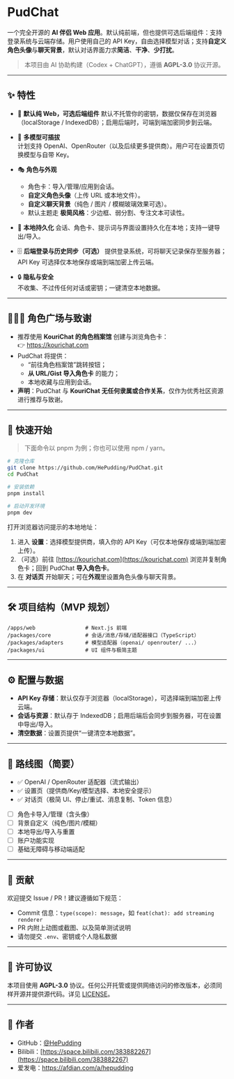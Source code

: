 # PudChat

一个完全开源的 **AI 伴侣 Web 应用**。默认纯前端，但也提供可选后端组件：支持登录系统与云端存储。用户使用自己的 API Key，自由选择模型对话；支持**自定义角色头像**与**聊天背景**，默认对话界面力求**简洁**、**干净**、**少打扰**。

> 本项目由 AI 协助构建（Codex + ChatGPT），遵循 **AGPL-3.0** 协议开源。

---

## ✨ 特性

- 🧩 **默认纯 Web，可选后端组件**
  默认不托管你的密钥，数据仅保存在浏览器（localStorage / IndexedDB）；启用后端时，可端到端加密同步到云端。

- 🔌 **多模型可插拔**  
  计划支持 OpenAI、OpenRouter（以及后续更多提供商）。用户可在设置页切换模型与自带 Key。

- 🎭 **角色与外观**  
  - 角色卡：导入/管理/应用到会话。  
  - **自定义角色头像**（上传 URL 或本地文件）。  
  - **自定义聊天背景**（纯色 / 图片 / 模糊玻璃效果可选）。  
  - 默认主题走 **极简风格**：少边框、弱分割、专注文本可读性。

- 💾 **本地持久化**
  会话、角色卡、提示词与界面设置持久化在本地；支持一键导出/导入。

- 🗄️ **后端登录与历史同步（可选）**
  提供登录系统，可将聊天记录保存至服务器；API Key 可选择仅本地保存或端到端加密上传云端。

- 🔒 **隐私与安全**  
  不收集、不过传任何对话或密钥；一键清空本地数据。

---

## 🧑‍🤝‍🧑 角色广场与致谢

- 推荐使用 **KouriChat 的角色档案馆** 创建与浏览角色卡：  
  👉 https://kourichat.com  
- PudChat 将提供：  
  - “前往角色档案馆”跳转按钮；  
  - **从 URL/Gist 导入角色卡** 的能力；  
  - 本地收藏与应用到会话。  
- **声明**：PudChat 与 **KouriChat 无任何隶属或合作关系**，仅作为优秀社区资源进行推荐与致谢。

---

## 🚀 快速开始

> 下面命令以 pnpm 为例；你也可以使用 npm / yarn。

```bash
# 克隆仓库
git clone https://github.com/HePudding/PudChat.git
cd PudChat

# 安装依赖
pnpm install

# 启动开发环境
pnpm dev
````

打开浏览器访问提示的本地地址：

1. 进入 **设置**：选择模型提供商，填入你的 API Key（可仅本地保存或端到端加密上传）。
2. （可选）前往 [https://kourichat.com](https://kourichat.com) 浏览并复制角色卡；回到 PudChat **导入角色卡**。
3. 在 **对话页** 开始聊天；可在**外观**里设置角色头像与聊天背景。

---

## 🛠️ 项目结构（MVP 规划）

```
/apps/web                # Next.js 前端
/packages/core           # 会话/消息/存储/适配器接口（TypeScript）
/packages/adapters       # 模型适配器（openai/ openrouter/ ...）
/packages/ui             # UI 组件与极简主题
```

---

## ⚙️ 配置与数据

* **API Key 存储**：默认仅存于浏览器（localStorage），可选择端到端加密上传云端。
* **会话与资源**：默认存于 IndexedDB；启用后端后会同步到服务器，可在设置中导出/导入。
* **清空数据**：设置页提供“一键清空本地数据”。

---

## 🧭 路线图（简要）

*  ✅ OpenAI / OpenRouter 适配器（流式输出）
*  ✅ 设置页（提供商/Key/模型选择、本地安全提示）
*  ✅ 对话页（极简 UI、停止/重试、消息复制、Token 信息）
* [ ] 角色卡导入/管理（含头像）
* [ ] 背景自定义（纯色/图片/模糊）
* [ ] 本地导出/导入与重置
* [ ] 账户功能实现
* [ ] 基础无障碍与移动端适配

---

## 🤝 贡献

欢迎提交 Issue / PR！建议遵循如下规范：

* Commit 信息：`type(scope): message`，如 `feat(chat): add streaming renderer`
* PR 内附上动图或截图、以及简单测试说明
* 请勿提交 `.env`、密钥或个人隐私数据

---

## 📜 许可协议

本项目使用 **AGPL-3.0** 协议。任何公开托管或提供网络访问的修改版本，必须同样开源并提供源代码。详见 [LICENSE](./LICENSE)。

---

## 👤 作者

* GitHub：[@HePudding](https://github.com/HePudding)
* Bilibili：[https://space.bilibili.com/383882267](https://space.bilibili.com/383882267)
* 爱发电：https://afdian.com/a/hepudding
